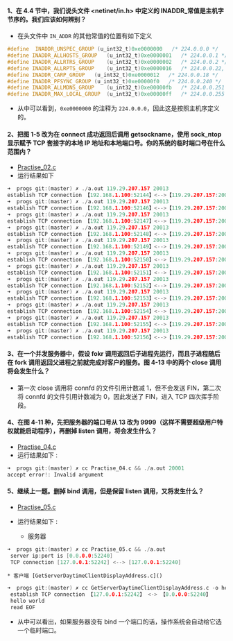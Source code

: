 #### 1、在 4.4 节中，我们说头文件 <netinet/in.h> 中定义的 INADDR_常值是主机字节序的。我们应该如何辨别？

   * 在头文件中 `IN_ADDR` 的其他常值的位置有如下定义
   
   ~~~C
   #define	INADDR_UNSPEC_GROUP	(u_int32_t)0xe0000000	/* 224.0.0.0 */
#define	INADDR_ALLHOSTS_GROUP	(u_int32_t)0xe0000001	/* 224.0.0.1 */
#define	INADDR_ALLRTRS_GROUP	(u_int32_t)0xe0000002	/* 224.0.0.2 */
#define	INADDR_ALLRPTS_GROUP	(u_int32_t)0xe0000016	/* 224.0.0.22, IGMPv3 */
#define	INADDR_CARP_GROUP	(u_int32_t)0xe0000012	/* 224.0.0.18 */
#define	INADDR_PFSYNC_GROUP	(u_int32_t)0xe00000f0	/* 224.0.0.240 */
#define	INADDR_ALLMDNS_GROUP	(u_int32_t)0xe00000fb	/* 224.0.0.251 */
#define	INADDR_MAX_LOCAL_GROUP	(u_int32_t)0xe00000ff	/* 224.0.0.255 */
   ~~~
   
   * 从中可以看到，`0xe0000000` 的注释为 `224.0.0.0`，因此这是按照主机序定义的。

#### 2、把图 1-5 改为在 connect 成功返回后调用 getsockname，使用 sock_ntop 显示赋予 TCP 套接字的本地 IP 地址和本地端口号。你的系统的临时端口号在什么范围内？
   * [Practise_02.c](https://github.com/YangXiaoHei/Networking/blob/master/UNP/04%20基本%20TCP%20套接字编程/progs/Practise_02.c)
   * 运行结果如下 
   
   ~~~C
   ➜  progs git:(master) ✗ ./a.out 119.29.207.157 20013
establish TCP connection 【192.168.1.100:52144】<-->【119.29.207.157:20013】
➜  progs git:(master) ✗ ./a.out 119.29.207.157 20013
establish TCP connection 【192.168.1.100:52146】<-->【119.29.207.157:20013】
➜  progs git:(master) ✗ ./a.out 119.29.207.157 20013
establish TCP connection 【192.168.1.100:52147】<-->【119.29.207.157:20013】
➜  progs git:(master) ✗ ./a.out 119.29.207.157 20013
establish TCP connection 【192.168.1.100:52148】<-->【119.29.207.157:20013】
➜  progs git:(master) ✗ ./a.out 119.29.207.157 20013
establish TCP connection 【192.168.1.100:52149】<-->【119.29.207.157:20013】
➜  progs git:(master) ✗ ./a.out 119.29.207.157 20013
establish TCP connection 【192.168.1.100:52150】<-->【119.29.207.157:20013】
➜  progs git:(master) ✗ ./a.out 119.29.207.157 20013
establish TCP connection 【192.168.1.100:52151】<-->【119.29.207.157:20013】
➜  progs git:(master) ✗ ./a.out 119.29.207.157 20013
establish TCP connection 【192.168.1.100:52152】<-->【119.29.207.157:20013】
➜  progs git:(master) ✗ ./a.out 119.29.207.157 20013
establish TCP connection 【192.168.1.100:52153】<-->【119.29.207.157:20013】
➜  progs git:(master) ✗ ./a.out 119.29.207.157 20013
establish TCP connection 【192.168.1.100:52154】<-->【119.29.207.157:20013】
➜  progs git:(master) ✗ ./a.out 119.29.207.157 20013
establish TCP connection 【192.168.1.100:52155】<-->【119.29.207.157:20013】
➜  progs git:(master) ✗ ./a.out 119.29.207.157 20013
establish TCP connection 【192.168.1.100:52156】<-->【119.29.207.157:20013】
   ~~~
   
#### 3、在一个并发服务器中，假设 fokr 调用返回后子进程先运行，而且子进程随后在 fork 调用返回父进程之前就完成对客户的服务。图 4-13 中的两个 close 调用将会发生什么？
   * 第一次 close 调用将 connfd 的文件引用计数减 1，但不会发送 FIN，第二次将 connfd 的文件引用计数减为 0，因此发送了 FIN，进入 TCP 四次挥手阶段。

#### 4、在图 4-11 种，先把服务器的端口号从 13 改为 9999（这样不需要超级用户特权就能启动程序），再删掉 listen 调用，将会发生什么？
   * [Practise_04.c](https://github.com/YangXiaoHei/Networking/blob/master/UNP/04%20基本%20TCP%20套接字编程/progs/Practise_04.c)
   * 运行结果如下 :
   
   ~~~C
   ➜  progs git:(master) ✗ cc Practise_04.c && ./a.out 20001
accept error!: Invalid argument
   ~~~
   
#### 5、继续上一题。删掉 bind 调用，但是保留 listen 调用，又将发生什么？

   * [Practise_05.c](https://github.com/YangXiaoHei/Networking/blob/master/UNP/04%20基本%20TCP%20套接字编程/progs/Practise_05.c)
   * 运行结果如下 :

	 * 服务器
	
   ~~~C
   ➜  progs git:(master) ✗ cc Practise_05.c && ./a.out
	server ip:port is [0.0.0.0:52240]
	TCP connection [127.0.0.1:52242] <--> [127.0.0.1:52240]
   ~~~
   
    * 客户端 [GetServerDaytimeClientDisplayAddress.c]()

   ~~~C
   ➜  progs git:(master) ✗ cc GetServerDaytimeClientDisplayAddress.c -o hello && ./hello localhost 52240
	establish TCP connection 【127.0.0.1:52242】 <-> 【0.0.0.0:52240】
	hello world
	read EOF
   ~~~
   
   * 从中可以看出，如果服务器没有 bind 一个端口的话，操作系统会自动给它选一个临时端口。
